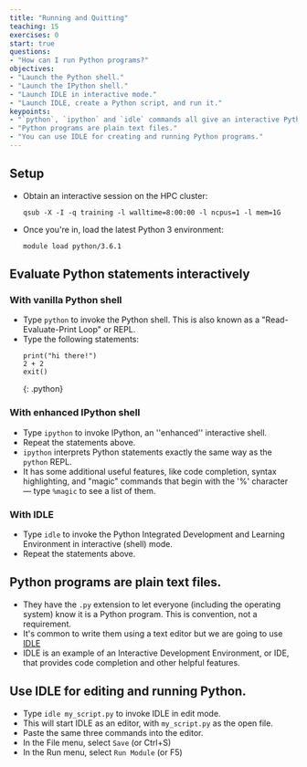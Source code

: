 ```yaml
---
title: "Running and Quitting"
teaching: 15
exercises: 0
start: true
questions:
- "How can I run Python programs?"
objectives:
- "Launch the Python shell."
- "Launch the IPython shell."
- "Launch IDLE in interactive mode."
- "Launch IDLE, create a Python script, and run it."
keypoints:
- "`python`, `ipython` and `idle` commands all give an interactive Python shell (REPL)."
- "Python programs are plain text files."
- "You can use IDLE for creating and running Python programs."
---
```

## Setup

*   Obtain an interactive session on the HPC cluster:
    ~~~
    qsub -X -I -q training -l walltime=8:00:00 -l ncpus=1 -l mem=1G
    ~~~
*   Once you're in, load the latest Python 3 environment:
    ~~~
    module load python/3.6.1
    ~~~

## Evaluate Python statements interactively
    
### With vanilla Python shell
*   Type `python` to invoke the Python shell. This is also known as a "Read-Evaluate-Print Loop" or REPL.
*   Type the following statements:
    ~~~ 
    print("hi there!")
    2 + 2
    exit()
    ~~~
    {: .python}

### With enhanced IPython shell

*   Type `ipython` to invoke IPython, an ''enhanced'' interactive shell.
*   Repeat the statements above.
*   `ipython` interprets Python statements exactly the same way as the `python` REPL.
*   It has some additional useful features, like code completion, syntax highlighting, and "magic" commands that begin with the '%' character — type `%magic` to see a list of them.

### With IDLE

*   Type `idle` to invoke the Python Integrated Development and Learning Environment in interactive (shell) mode.
*   Repeat the statements above.

## Python programs are plain text files.

*   They have the `.py` extension to let everyone (including the operating system) 
    know it is a Python program. This is convention, not a requirement.
*   It's common to write them using a text editor but we are going to use [IDLE](https://docs.python.org/3/library/idle.html)
*   IDLE is an example of an Interactive Development Environment, or IDE, that provides code completion and other helpful features.

## Use IDLE for editing and running Python.

*   Type `idle my_script.py` to invoke IDLE in edit mode.
*   This will start IDLE as an editor, with `my_script.py` as the open file.
*   Paste the same three commands into the editor.
*   In the File menu, select `Save` (or Ctrl+S)
*   In the Run menu, select `Run Module` (or F5)

[ipython]: https://ipython.org/
[idle]: https://docs.python.org/3/library/idle.html
